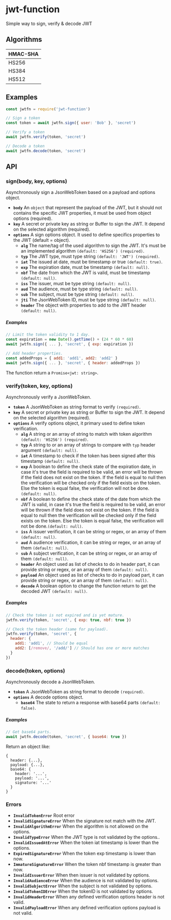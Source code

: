 # jwt-function
Simple way to sign, verify & decode JWT

## Algorithms

| HMAC-SHA |
| ----- |
| HS256 |
| HS384 |
| HS512 |

## Examples

```javascript
const jwtfn = require('jwt-function')

// Sign a token
const token = await jwtfn.sign({ user: 'Bob' }, 'secret')

// Verify a token
await jwtfn.verify(token, 'secret')

// Decode a token
await jwtfn.decode(token, 'secret')
```

## API

### sign(body, key, options)
Asynchronously sign a JsonWebToken based on a payload and options object.

  - **`body`** An `object` that represent the payload of the JWT, but it should not contains the specific JWT properties, it must be used from object options (required).
  - **`key`** A secret or private key as string or Buffer to sign the JWT. It depend on the selected algorithm (required).
  - **`options`** A sign options object. It used to define specifics properties to the JWT (default = object).
    - **`alg`** The name/tag of the used algorithm to sign the JWT. It's must be an implemented algorithm `(default: 'HS256') (required)`.
    - **`typ`** The JWT type, must type string `(default: 'JWT') (required)`.
    - **`iat`** The issued at date, must be timestamp or true `(default: true)`.
    - **`exp`** The expiration date, must be timestamp `(default: null)`.
    - **`nbf`** The date from which the JWT is valid, must be timestamp `(default: null)`.
    - **`iss`** The issuer, must be type string `(default: null)`.
    - **`aud`** The audience, must be type string `(default: null)`.
    - **`sub`** The subject, must be type string `(default: null)`.
    - **`jti`** The JsonWebToken ID, must be type string `(default: null)`.
    - **`header`** The object with properties to add to the JWT header `(default: null)`.

##### Examples
```javascript
// Limit the token validity to 1 day.
const expiration = new Date().getTime() + (24 * 60 * 60)
await jwtfn.sign({ ... }, 'secret', { exp: expiration })

// Add header properties.
const addedProps = { add1: 'add1', add2: 'add2' }
await jwtfn.sign({ ... }, 'secret', { header: addedProps })
```

The function return a `Promise<jwt: string>`.

### verify(token, key, options)
Asynchronously verify a JsonWebToken.

  - **`token`** A JsonWebToken as string format to verify `(required)`.
  - **`key`** A secret or private key as string or Buffer to sign the JWT. It depend on the selected algorithm (required).
  - **`options`** A verify options object, it primary used to define token verification.
    - **`alg`** A string or an array of string to match with token algorithm `(default: 'HS256') (required)`.
    - **`typ`** A string to or an array of strings to compare with `typ` header argument `(default: null)`.
    - **`iat`** A timestamp to check if the token has been signed after this timestamp `(default: null)`.
    - **`exp`** A boolean to define the check state of the expiration date, in case it's true the field is required to be valid, an error will be thrown if the field does not exist on the token. If the field is equal to null then the verification will be checked only if the field exists on the token. Else the token is equal false, the verification will not be done.`(default: null)`.
    - **`nbf`** A boolean to define the check state of the date from which the JWT is valid, in case it's true the field is required to be valid, an error will be thrown if the field does not exist on the token. If the field is equal to null then the verification will be checked only if the field exists on the token. Else the token is equal false, the verification will not be done.`(default: null)`.
    - **`iss`** A issuer verification, it can be string or regex, or an array of them `(default: null)`.
    - **`aud`** A audience verification, it can be string or regex, or an array of them `(default: null)`.
    - **`sub`** A subject verification, it can be string or regex, or an array of them `(default: null)`.
    - **`header`** An object used as list of checks to do in header part, it can provide string or regex, or an array of them `(default: null)`.
    - **`payload`** An object used as list of checks to do in payload part, it can provide string or regex, or an array of them `(default: null)`.
    - **`decode`** A boolean option to change the function return to get the decoded JWT `(default: null)`.

##### Examples
```javascript
// Check the token is not expired and is yet mature.
jwtfn.verify(token, 'secret', { exp: true, nbf: true })

// Check the token header (same for payload).
jwtfn.verify(token, 'secret', {
  header: {
    add1: 'add1', // Should be equal
    add2: [/remove/, '/add/'] // Should has one or more matches
  }
})
```

### decode(token, options)
Asynchronously decode a JsonWebToken.

  - **`token`** A JsonWebToken as string format to decode `(required)`.
  - **`options`** A decode options object.
    - **`base64`** The state to return a response with base64 parts `(default: false)`.

##### Examples
```javascript
// Get base64 parts.
await jwtfn.decode(token, 'secret', { base64: true })
```
Return an object like:
```
{
  header: {...},
  payload: {...},
  base64: {
    header: '...',
    payload: '...',
    signature: '...'
  }
}
```

### Errors

  - **`InvalidTokenError`** Root error
  - **`InvalidSignatureError`** When the signature not match with the JWT.
  - **`InvalidAlgorithmError`** When the algorithm is not allowed on the options.
  - **`InvalidTypeError`** When the JWT type is not validated by the options..
  - **`InvalidIssuedAtError`** When the token iat timestamp is lower than the options.
  - **`ExpiredSignatureError`** When the token exp timestamp is lower than now.
  - **`ImmatureSignatureError`** When the token nbf timestamp is greater than now.
  - **`InvalidIssuerError`** When then issuer is not validated by options.
  - **`InvalidAudienceError`** When the audience is not validated by options.
  - **`InvalidSubjectError`** When the subject is not validated by options.
  - **`InvalidTokenIDError`** When the tokenID is not validated by options.
  - **`InvalidHeaderError`** When any defined verification options header is not valid.
  - **`InvalidPayloadError`** When any defined verification options payload is not valid.
